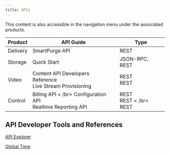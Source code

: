```yaml
---
title: APIs
---
```

This content is also accessible in the navigation menu under the associated products.

|Product|API Guide|Type|
|---|---|---|
|Delivery|SmartPurge API|REST|
|Storage|Quick Start|JSON-RPC, REST|
|Video	|Content API Developers Reference <br /> Live Stream Provisioning<br /> |REST <br /> REST|
|Control	|Billing API < /br> Configuration API <br /> Realtime Reporting API | REST <br /> REST < /br> REST <br />|

## API Developer Tools and References
[API Explorer](https://support.limelight.com/public/explorer/llnw-api-explorer.html)

[Global Time](/delivery/control/support_tools/global_time)
